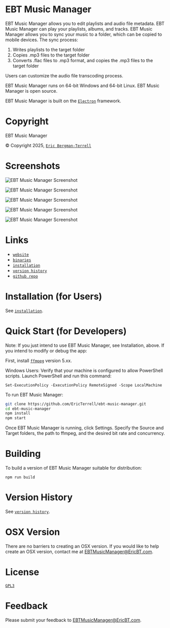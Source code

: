 # EBT Music Manager

EBT Music Manager allows you to edit playlists and audio file metadata. EBT Music Manager can play your playlists, 
albums, and tracks. EBT Music Manager allows you to sync
your music to a folder, which can be copied to mobile devices. The sync process:

1) Writes playlists to the target folder
2) Copies .mp3 files to the target folder
3) Converts .flac files to .mp3 format, and copies the .mp3 files to the target folder

Users can customize the audio file transcoding process.

EBT Music Manager runs on 64-bit Windows and 64-bit Linux. EBT Music Manager is open source.

EBT Music Manager is built on the [`Electron`](https://github.com/electron/electron) framework.

# Copyright

EBT Music Manager

&#169; Copyright 2025, [`Eric Bergman-Terrell`](https://www.ericbt.com)

# Screenshots

![`EBT Music Manager Screenshot`](https://www.ericbt.com/artwork/ebt-music-manager/main.png "Main Window")

![`EBT Music Manager Screenshot`](https://www.ericbt.com/artwork/ebt-music-manager/settings.png "Settings")

![`EBT Music Manager Screenshot`](https://www.ericbt.com/artwork/ebt-music-manager/add-tracks-to-playlist.png "Adding Tracks to Playlist")

![`EBT Music Manager Screenshot`](https://www.ericbt.com/artwork/ebt-music-manager/filter.png "Filtering")

![`EBT Music Manager Screenshot`](https://www.ericbt.com/artwork/ebt-music-manager/playback.png "Playback")

# Links

* [`website`](https://www.ericbt.com/ebt-music-manager)
* [`binaries`](https://www.ericbt.com/ebt-music-manager/download)
* [`installation`](https://www.ericbt.com/ebt-music-manager/installation)
* [`version history`](https://www.ericbt.com/ebt-music-manager/versionhistory)
* [`github repo`](https://github.com/EricTerrell/ebt-music-manager)

# Installation (for Users)

See [`installation`](https://www.ericbt.com/ebt-music-manager/installation).

# Quick Start (for Developers)

Note: If you just intend to use EBT Music Manager, see Installation, above. If you intend to modify or debug the app:

First, install [`ffmpeg`](https://ffmpeg.org/) version 5.xx.

Windows Users: Verify that your machine is configured to allow PowerShell scripts. Launch PowerShell and run
this command:

```
Set-ExecutionPolicy -ExecutionPolicy RemoteSigned -Scope LocalMachine
```

To run EBT Music Manager:

```sh
git clone https://github.com/EricTerrell/ebt-music-manager.git
cd ebt-music-manager
npm install
npm start
```

Once EBT Music Manager is running, click Settings. Specify the Source and Target folders, the path to ffmpeg, and the desired bit rate and concurrency.

# Building

To build a version of EBT Music Manager suitable for distribution:

```
npm run build
```

# Version History

See [`version history`](https://www.ericbt.com/ebt-music-manager/versionhistory).

# OSX Version

There are no barriers to creating an OSX version. If you would like to help create an OSX version, contact me at EBTMusicManager@EricBT.com.

# License

[`GPL3`](https://www.gnu.org/licenses/gpl-3.0.en.html)

# Feedback

Please submit your feedback to EBTMusicManager@EricBT.com.